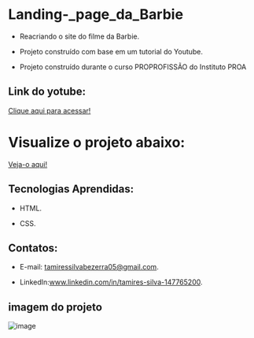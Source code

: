 # Landing-_page_da_Barbie

 - Reacriando o site do filme da Barbie.
   
 - Projeto construído com base em um tutorial do Youtube.

 - Projeto construído durante o curso PROPROFISSÃO do Instituto PROA
   
## Link do yotube:
[ Clique aqui para acessar!](https://www.youtube.com/watch?v=Vpgpt9jhJDI)
 


# Visualize o projeto abaixo:

[Veja-o aqui!](https://landing-page-da-barbie.vercel.app/)
   
## Tecnologias Aprendidas:
 - HTML.
   
 - CSS.

## Contatos:
 - E-mail: tamiressilvabezerra05@gmail.com.
   
 - LinkedIn:www.linkedin.com/in/tamires-silva-147765200.

    
    
## imagem do projeto

![image](https://github.com/tamiressil/Landing-_page_da_Barbie/assets/163886976/ec6efd0c-ec59-407b-8e07-6d04d8acfe36)


